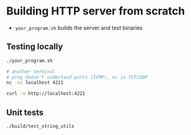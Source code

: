 # Building HTTP server from scratch
- `your_program.sh` builds the server and test binaries
## Testing locally
```sh
./your_program.sh

# another terminal
# ping doesn't undertand ports (ICMP), nc is TCP/UDP
nc -vz localhost 4221

curl -v http://localhost:4221

```

## Unit tests
```sh
./build/test_string_utils
```